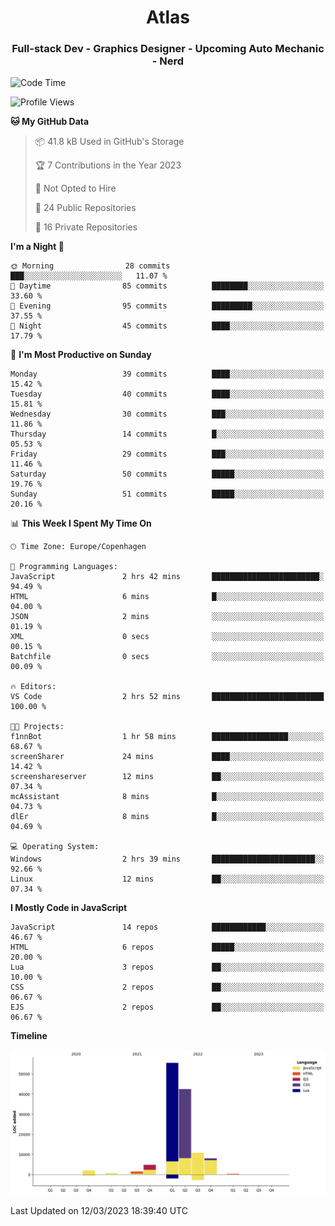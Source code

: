 <h1 align="center">Atlas</h1>
<h3 align="center">Full-stack Dev - Graphics Designer - Upcoming Auto Mechanic - Nerd</h3>

<!--START_SECTION:waka-->
![Code Time](http://img.shields.io/badge/Code%20Time-871%20hrs%2035%20mins-blue)

![Profile Views](http://img.shields.io/badge/Profile%20Views-0-blue)

**🐱 My GitHub Data** 

> 📦 41.8 kB Used in GitHub's Storage 
 > 
> 🏆 7 Contributions in the Year 2023
 > 
> 🚫 Not Opted to Hire
 > 
> 📜 24 Public Repositories 
 > 
> 🔑 16 Private Repositories 
 > 
**I'm a Night 🦉** 

```text
🌞 Morning                28 commits          ███░░░░░░░░░░░░░░░░░░░░░░   11.07 % 
🌆 Daytime                85 commits          ████████░░░░░░░░░░░░░░░░░   33.60 % 
🌃 Evening                95 commits          █████████░░░░░░░░░░░░░░░░   37.55 % 
🌙 Night                  45 commits          ████░░░░░░░░░░░░░░░░░░░░░   17.79 % 
```
📅 **I'm Most Productive on Sunday** 

```text
Monday                   39 commits          ████░░░░░░░░░░░░░░░░░░░░░   15.42 % 
Tuesday                  40 commits          ████░░░░░░░░░░░░░░░░░░░░░   15.81 % 
Wednesday                30 commits          ███░░░░░░░░░░░░░░░░░░░░░░   11.86 % 
Thursday                 14 commits          █░░░░░░░░░░░░░░░░░░░░░░░░   05.53 % 
Friday                   29 commits          ███░░░░░░░░░░░░░░░░░░░░░░   11.46 % 
Saturday                 50 commits          █████░░░░░░░░░░░░░░░░░░░░   19.76 % 
Sunday                   51 commits          █████░░░░░░░░░░░░░░░░░░░░   20.16 % 
```


📊 **This Week I Spent My Time On** 

```text
🕑︎ Time Zone: Europe/Copenhagen

💬 Programming Languages: 
JavaScript               2 hrs 42 mins       ████████████████████████░   94.49 % 
HTML                     6 mins              █░░░░░░░░░░░░░░░░░░░░░░░░   04.00 % 
JSON                     2 mins              ░░░░░░░░░░░░░░░░░░░░░░░░░   01.19 % 
XML                      0 secs              ░░░░░░░░░░░░░░░░░░░░░░░░░   00.15 % 
Batchfile                0 secs              ░░░░░░░░░░░░░░░░░░░░░░░░░   00.09 % 

🔥 Editors: 
VS Code                  2 hrs 52 mins       █████████████████████████   100.00 % 

🐱‍💻 Projects: 
f1nnBot                  1 hr 58 mins        █████████████████░░░░░░░░   68.67 % 
screenSharer             24 mins             ████░░░░░░░░░░░░░░░░░░░░░   14.42 % 
screenshareserver        12 mins             ██░░░░░░░░░░░░░░░░░░░░░░░   07.34 % 
mcAssistant              8 mins              █░░░░░░░░░░░░░░░░░░░░░░░░   04.73 % 
dlEr                     8 mins              █░░░░░░░░░░░░░░░░░░░░░░░░   04.69 % 

💻 Operating System: 
Windows                  2 hrs 39 mins       ███████████████████████░░   92.66 % 
Linux                    12 mins             ██░░░░░░░░░░░░░░░░░░░░░░░   07.34 % 
```

**I Mostly Code in JavaScript** 

```text
JavaScript               14 repos            ████████████░░░░░░░░░░░░░   46.67 % 
HTML                     6 repos             █████░░░░░░░░░░░░░░░░░░░░   20.00 % 
Lua                      3 repos             ██░░░░░░░░░░░░░░░░░░░░░░░   10.00 % 
CSS                      2 repos             ██░░░░░░░░░░░░░░░░░░░░░░░   06.67 % 
EJS                      2 repos             ██░░░░░░░░░░░░░░░░░░░░░░░   06.67 % 
```



**Timeline**

![Lines of Code chart](https://raw.githubusercontent.com/Atlas7005/Atlas7005/master/assets/bar_graph.png)


 Last Updated on 12/03/2023 18:39:40 UTC
<!--END_SECTION:waka-->
